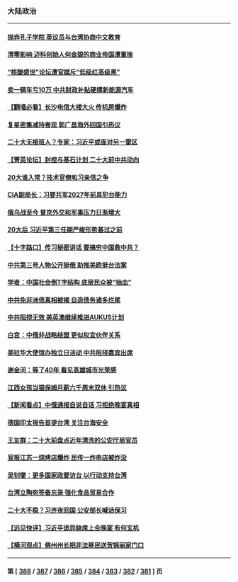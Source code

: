 ### 大陆政治
---
#### [抛弃孔子学院 英议员与台湾协商中文教育](../../pages/ncid277/n13827695.md) 
#### [清零影响 迈科创始人何金碧的商业帝国遭重挫](../../pages/ncid277/n13827674.md) 
#### [“核酸盛世”论坛遭官媒斥“低级红高级黑”](../../pages/ncid277/n13827443.md) 
#### [卖一辆车亏10万 中共财政补贴硬撑新能源汽车](../../pages/ncid277/n13827441.md) 
#### [【翻墙必看】长沙电信大楼大火 传机房爆炸](../../pages/ncid277/n13827412.md) 
#### [复星密集减持套现 郭广昌海外回国引热议](../../pages/ncid277/n13827396.md) 
#### [二十大无接班人？专家：习近平或面对另一雷区](../../pages/ncid277/n13827381.md) 
#### [【菁英论坛】封控与基石计划 二十大前中共动向](../../pages/ncid277/n13827390.md) 
#### [20大谁入常？技术官僚和习亲信之争](../../pages/ncid277/n13827363.md) 
#### [CIA副局长：习要共军2027年前具犯台能力](../../pages/ncid277/n13827352.md) 
#### [俄乌战至今 普京外交和军事压力日渐增大](../../pages/ncid277/n13827360.md) 
#### [20大后 习近平第三任期严峻形势甚过之前](../../pages/ncid277/n13827305.md) 
#### [【十字路口】传习秘密讲话 要搞穷中国救中共？](../../pages/ncid277/n13827161.md) 
#### [中共第三号人物公开挺俄 助推美欧挺台法案](../../pages/ncid277/n13827277.md) 
#### [学者：中国社会倒T字结构 底层民众被“抽血”](../../pages/ncid277/n13827134.md) 
#### [中共免非洲债真相被揭 自造债务诸多烂尾](../../pages/ncid277/n13827267.md) 
#### [中共阻挠无效 美英澳继续推进AUKUS计划](../../pages/ncid277/n13827163.md) 
#### [白宫：中俄非战略结盟 更似权宜伙伴关系](../../pages/ncid277/n13827239.md) 
#### [美驻华大使馆办独立日活动 中共阻挠嘉宾出席](../../pages/ncid277/n13827240.md) 
#### [谢金河：等了40年 看见高雄城市光荣感](../../pages/ncid277/n13827126.md) 
#### [江西女孩当猫保姆月薪六千周末双休 引热议](../../pages/ncid277/n13827071.md) 
#### [【新闻看点】中俄通报自说自话 习拒绝晚宴真相](../../pages/ncid277/n13826878.md) 
#### [德国印太报告首提台湾 关注台海安全](../../pages/ncid277/n13827064.md) 
#### [王友群：二十大前盘点近年清洗的公安厅局官员](../../pages/ncid277/n13826943.md) 
#### [官报江苏一烧烤店爆炸 民传一炸串店被炸没](../../pages/ncid277/n13827054.md) 
#### [吴钊燮：更多国家政要访台 以行动支持台湾](../../pages/ncid277/n13827016.md) 
#### [台湾立陶宛签备忘录 强化食品贸易合作](../../pages/ncid277/n13826997.md) 
#### [二十大不稳？习连夜回国 公安部长喊话保习](../../pages/ncid277/n13826967.md) 
#### [【远见快评】习近平诡异缺席上合晚宴 有何玄机](../../pages/ncid277/n13826882.md) 
#### [【横河观点】佛州州长把非法移民送贺锦丽家门口](../../pages/ncid277/n13826879.md) 

---
#### 第 [ [388](./388.md) / [387](./387.md) / [386](./386.md) / [385](./385.md) / [384](./384.md) / [383](./383.md) / [382](./382.md) / [381](./381.md) ] 页

